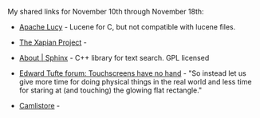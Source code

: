 <!--
.. title: Links for November 10th through November 18th
.. date: 2011/12/27 12:07
.. slug: links-for-november-10th-through-november-18th
.. link:
.. description:
.. tags: links, dimension, documentary, feel, fts, go-outside-and-live, gpl, hand, movies, pinboard-links, search, sql, tactile, text-search, tufte
-->


My shared links for November 10th through November 18th:






  * [Apache Lucy](http://incubator.apache.org/lucy/) - Lucene for C, but not compatible with lucene files.


  * [The Xapian Project](http://xapian.org/) - 


  * [About | Sphinx](http://sphinxsearch.com/about/sphinx/) - C++ library for text search. GPL licensed


  * [Edward Tufte forum: Touchscreens have no hand](http://www.edwardtufte.com/bboard/q-and-a-fetch-msg?msg_id=0003qM&topic_id=1) - "So instead let us give more time for doing physical things in the real world and less time for staring at (and touching) the glowing flat rectangle."


  * [Camlistore](http://camlistore.org/) - 


